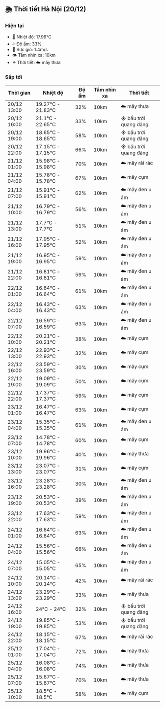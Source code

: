 ## 🌦️ Thời tiết Hà Nội (20/12)

### Hiện tại

- 🌡️ Nhiệt độ: 17.99℃
- 💦 Độ ẩm: 33%
- 💨 Sức gió: 1.4m/s
- 👁️ Tầm nhìn xa: 10km
- ☂️ Thời tiết: ☁️ mây thưa

### Sắp tới

| Thời gian | Nhiệt độ | Độ ẩm | Tầm nhìn xa | Thời tiết |
| --- | --- | --- | --- | --- |
| 20/12 13:00 | 19.27℃ - 21.83℃ | 32% | 10km | ☁️ mây thưa |
| 20/12 16:00 | 21.1℃ - 22.65℃ | 33% | 10km | ☀️ bầu trời quang đãng |
| 20/12 19:00 | 18.65℃ - 18.65℃ | 58% | 10km | ☀️ bầu trời quang đãng |
| 20/12 22:00 | 17.15℃ - 17.15℃ | 66% | 10km | ☀️ bầu trời quang đãng |
| 21/12 01:00 | 15.98℃ - 15.98℃ | 70% | 10km | ☁️ mây rải rác |
| 21/12 04:00 | 15.78℃ - 15.78℃ | 67% | 10km | ☁️ mây cụm |
| 21/12 07:00 | 15.91℃ - 15.91℃ | 62% | 10km | ☁️ mây đen u ám |
| 21/12 10:00 | 16.79℃ - 16.79℃ | 56% | 10km | ☁️ mây đen u ám |
| 21/12 13:00 | 17.7℃ - 17.7℃ | 51% | 10km | ☁️ mây đen u ám |
| 21/12 16:00 | 17.95℃ - 17.95℃ | 52% | 10km | ☁️ mây đen u ám |
| 21/12 19:00 | 16.95℃ - 16.95℃ | 59% | 10km | ☁️ mây đen u ám |
| 21/12 22:00 | 16.81℃ - 16.81℃ | 59% | 10km | ☁️ mây đen u ám |
| 22/12 01:00 | 16.64℃ - 16.64℃ | 61% | 10km | ☁️ mây đen u ám |
| 22/12 04:00 | 16.43℃ - 16.43℃ | 63% | 10km | ☁️ mây đen u ám |
| 22/12 07:00 | 16.59℃ - 16.59℃ | 63% | 10km | ☁️ mây đen u ám |
| 22/12 10:00 | 20.21℃ - 20.21℃ | 38% | 10km | ☁️ mây cụm |
| 22/12 13:00 | 22.93℃ - 22.93℃ | 32% | 10km | ☁️ mây cụm |
| 22/12 16:00 | 23.59℃ - 23.59℃ | 30% | 10km | ☁️ mây cụm |
| 22/12 19:00 | 19.09℃ - 19.09℃ | 50% | 10km | ☁️ mây cụm |
| 22/12 22:00 | 17.37℃ - 17.37℃ | 59% | 10km | ☁️ mây cụm |
| 23/12 01:00 | 16.47℃ - 16.47℃ | 63% | 10km | ☁️ mây cụm |
| 23/12 04:00 | 15.35℃ - 15.35℃ | 61% | 10km | ☁️ mây đen u ám |
| 23/12 07:00 | 14.78℃ - 14.78℃ | 60% | 10km | ☁️ mây cụm |
| 23/12 10:00 | 19.96℃ - 19.96℃ | 40% | 10km | ☁️ mây thưa |
| 23/12 13:00 | 23.07℃ - 23.07℃ | 31% | 10km | ☁️ mây cụm |
| 23/12 16:00 | 23.28℃ - 23.28℃ | 30% | 10km | ☁️ mây đen u ám |
| 23/12 19:00 | 20.53℃ - 20.53℃ | 39% | 10km | ☁️ mây đen u ám |
| 23/12 22:00 | 17.63℃ - 17.63℃ | 59% | 10km | ☁️ mây đen u ám |
| 24/12 01:00 | 16.64℃ - 16.64℃ | 63% | 10km | ☁️ mây đen u ám |
| 24/12 04:00 | 15.56℃ - 15.56℃ | 66% | 10km | ☁️ mây đen u ám |
| 24/12 07:00 | 15.05℃ - 15.05℃ | 65% | 10km | ☁️ mây đen u ám |
| 24/12 10:00 | 20.14℃ - 20.14℃ | 42% | 10km | ☁️ mây rải rác |
| 24/12 13:00 | 23.29℃ - 23.29℃ | 33% | 10km | ☁️ mây thưa |
| 24/12 16:00 | 24℃ - 24℃ | 32% | 10km | ☀️ bầu trời quang đãng |
| 24/12 19:00 | 19.85℃ - 19.85℃ | 53% | 10km | ☀️ bầu trời quang đãng |
| 24/12 22:00 | 18.15℃ - 18.15℃ | 67% | 10km | ☁️ mây rải rác |
| 25/12 01:00 | 17.04℃ - 17.04℃ | 72% | 10km | ☁️ mây thưa |
| 25/12 04:00 | 16.08℃ - 16.08℃ | 74% | 10km | ☁️ mây thưa |
| 25/12 07:00 | 15.67℃ - 15.67℃ | 70% | 10km | ☁️ mây thưa |
| 25/12 10:00 | 18.5℃ - 18.5℃ | 58% | 10km | ☁️ mây cụm |
